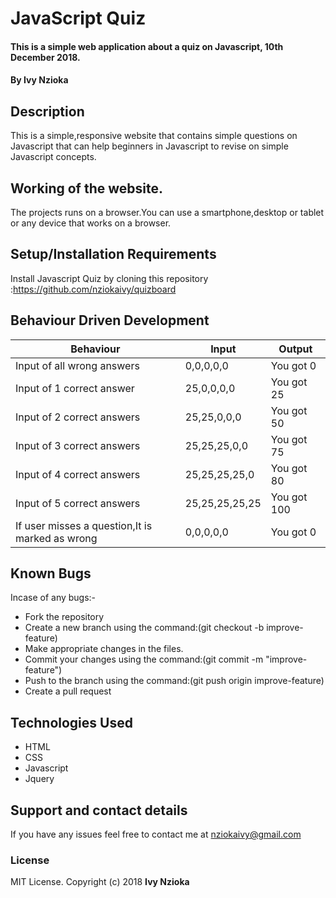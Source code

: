 # JavaScript Quiz

#### This is a simple web application about a quiz on Javascript, 10th December 2018.

#### By **Ivy Nzioka**

## Description

 This is a simple,responsive website that contains simple questions on Javascript that can help beginners in Javascript to revise on simple Javascript concepts.

## Working of the website.

The projects runs on a browser.You can use a smartphone,desktop or tablet or any device that works on a browser.

## Setup/Installation Requirements

Install Javascript Quiz by cloning this repository :<https://github.com/nziokaivy/quizboard>

## Behaviour Driven Development

| Behaviour                                       | Input          | Output      |
| ----------------------------------------------- | -------------- | ----------- |
| Input of all wrong answers                      | 0,0,0,0,0      | You got 0   |
| Input of 1 correct answer                       | 25,0,0,0,0     | You got 25  |
| Input of 2 correct answers                      | 25,25,0,0,0    | You got 50  |
| Input of 3 correct answers                      | 25,25,25,0,0   | You got 75  |
| Input of 4 correct answers                      | 25,25,25,25,0  | You got 80  |
| Input of 5 correct answers                      | 25,25,25,25,25 | You got 100 |
| If user misses a question,It is marked as wrong | 0,0,0,0,0      | You got 0   |

## Known Bugs

Incase of any bugs:-

-   Fork the repository
-   Create a new branch using the command:(git checkout -b improve- feature)
-   Make appropriate changes in the files.
-   Commit your changes using the command:(git commit -m "improve- feature")
-   Push to the branch using the command:(git push origin improve-feature)
-   Create a pull request

## Technologies Used

-   HTML
-   CSS
-   Javascript
-   Jquery

## Support and contact details

If you have any issues feel free to contact me at nziokaivy@gmail.com

### License

MIT License. Copyright (c) 2018 **Ivy Nzioka**
